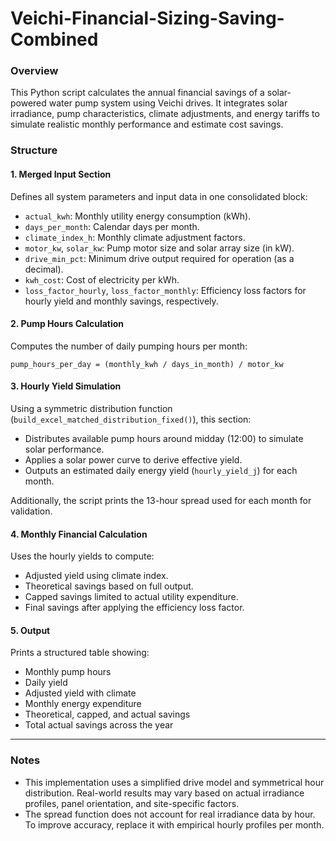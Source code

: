 # Veichi-Financial-Sizing-Saving-Combined


### Overview

This Python script calculates the annual financial savings of a solar-powered water pump system using Veichi drives. It integrates solar irradiance, pump characteristics, climate adjustments, and energy tariffs to simulate realistic monthly performance and estimate cost savings.

### Structure

#### 1. Merged Input Section

Defines all system parameters and input data in one consolidated block:

* `actual_kwh`: Monthly utility energy consumption (kWh).
* `days_per_month`: Calendar days per month.
* `climate_index_h`: Monthly climate adjustment factors.
* `motor_kw`, `solar_kw`: Pump motor size and solar array size (in kW).
* `drive_min_pct`: Minimum drive output required for operation (as a decimal).
* `kwh_cost`: Cost of electricity per kWh.
* `loss_factor_hourly`, `loss_factor_monthly`: Efficiency loss factors for hourly yield and monthly savings, respectively.

#### 2. Pump Hours Calculation

Computes the number of daily pumping hours per month:

```
pump_hours_per_day = (monthly_kwh / days_in_month) / motor_kw
```

#### 3. Hourly Yield Simulation

Using a symmetric distribution function (`build_excel_matched_distribution_fixed()`), this section:

* Distributes available pump hours around midday (12:00) to simulate solar performance.
* Applies a solar power curve to derive effective yield.
* Outputs an estimated daily energy yield (`hourly_yield_j`) for each month.

Additionally, the script prints the 13-hour spread used for each month for validation.

#### 4. Monthly Financial Calculation

Uses the hourly yields to compute:

* Adjusted yield using climate index.
* Theoretical savings based on full output.
* Capped savings limited to actual utility expenditure.
* Final savings after applying the efficiency loss factor.

#### 5. Output

Prints a structured table showing:

* Monthly pump hours
* Daily yield
* Adjusted yield with climate
* Monthly energy expenditure
* Theoretical, capped, and actual savings
* Total actual savings across the year

---

### Notes

* This implementation uses a simplified drive model and symmetrical hour distribution. Real-world results may vary based on actual irradiance profiles, panel orientation, and site-specific factors.
* The spread function does not account for real irradiance data by hour. To improve accuracy, replace it with empirical hourly profiles per month.


